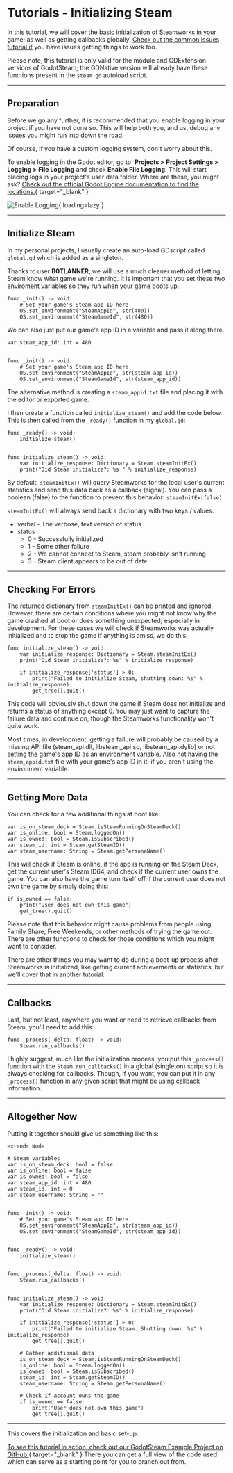 # Tutorials - Initializing Steam

In this tutorial, we will cover the basic initialization of Steamworks in your game; as well as getting callbacks globally. [Check out the common issues tutorial if](common_issues.md) you have issues getting things to work too.

Please note, this tutorial is only valid for the module and GDExtension versions of GodotSteam; the GDNative version will already have these functions present in the `steam.gd` autoload script.

---

## Preparation

Before we go any further, it is recommended that you enable logging in your project if you have not done so. This will help both you, and us, debug any issues you might run into down the road.

Of course, if you have a custom logging system, don't worry about this.

To enable logging in the Godot editor, go to: **Projects > Project Settings > Logging > File Logging** and check **Enable File Logging**. This will start placing logs in your project's user data folder. Where are these, you might ask?  [Check out the official Godot Engine documentation to find the locations.](https://docs.godotengine.org/en/stable/tutorials/io/data_paths.html?highlight=user%20data){ target="\_blank" }

![Enable Logging](../assets/images/tutorial-initializing-logging.png){ loading=lazy }

---

## Initialize Steam

In my personal projects, I usually create an auto-load GDscript called `global.gd` which is added as a singleton.

Thanks to user **B0TLANNER**, we will use a much cleaner method of letting Steam know what game we're running.  It is important that you set these two enviroment variables so they run when your game boots up.

````
func _init() -> void:
	# Set your game's Steam app ID here
	OS.set_environment("SteamAppId", str(480))
	OS.set_environment("SteamGameId", str(480))
````

We can also just put our game's app ID in a variable and pass it along there.

````
var steam_app_id: int = 480


func _init() -> void:
	# Set your game's Steam app ID here
	OS.set_environment("SteamAppId", str(steam_app_id))
	OS.set_environment("SteamGameId", str(steam_app_id))
````

The alternative method is creating a `steam_appid.txt` file and placing it with the editor or exported game.

I then create a function called `initialize_steam()` and add the code below. This is then called from the `_ready()` function in my `global.gd`:

````
func _ready() -> void:
	initialize_steam()


func initialize_steam() -> void:
	var initialize_response: Dictionary = Steam.steamInitEx()
	print("Did Steam initialize?: %s " % initialize_response)
````

By default, `steamInitEx()` will query Steamworks for the local user's current statistics and send this data back as a callback (signal). You can pass a boolean (false) to the function to prevent this behavior: `steamInitEx(false)`.

`steamInitEx()` will always send back a dictionary with two keys / values:

- verbal - The verbose, text version of status
- status
	- 0 - Successfully initialized
    - 1 - Some other failure
	- 2 - We cannot connect to Steam, steam probably isn't running
	- 3 - Steam client appears to be out of date
---

## Checking For Errors

The returned dictionary from `steamInitEx()` can be printed and ignored. However, there are certain conditions where you might not know why the game crashed at boot or does something unexpected; especially in development. For these cases we will check if Steamworks was actually initialized and to stop the game if anything is amiss, we do this:

````
func initialize_steam() -> void:
	var initialize_response: Dictionary = Steam.steamInitEx()
	print("Did Steam initialize?: %s" % initialize_response)

	if initialize_response['status'] > 0:
		print("Failed to initialize Steam, shutting down: %s" % initialize_response)
		get_tree().quit()
````

This code will obviously shut down the game if Steam does not initialize and returns a status of anything except 0.  You may just want to capture the failure data and continue on, though the Steamworks functionality won't quite work.

Most times, in development, getting a failure will probably be caused by a missing API file (steam_api.dll, libsteam_api.so, libsteam_api.dylib) or not setting the game's app ID as an environment variable.  Also not having the `steam_appid.txt` file with your game's app ID in it; if you aren't using the environment variable.

---

## Getting More Data

You can check for a few additional things at boot like:

````
var is_on_steam_deck = Steam.isSteamRunningOnSteamDeck()
var is_online: bool = Steam.loggedOn()
var is_owned: bool = Steam.isSubscribed()
var steam_id: int = Steam.getSteamID()
var steam_username: String = Steam.getPersonaName()
````

This will check if Steam is online, if the app is running on the Steam Deck, get the current user's Steam ID64, and check if the current user owns the game. You can also have the game turn itself off if the current user does not own the game by simply doing this:

````
if is_owned == false:
	print("User does not own this game")
	get_tree().quit()
````

Please note that this behavior might cause problems from people using Family Share, Free Weekends, or other methods of trying the game out. There are other functions to check for those conditions which you might want to consider.

There are other things you may want to do during a boot-up process after Steamworks is initialized, like getting current achievements or statistics, but we'll cover that in another tutorial.

---

## Callbacks

Last, but not least, anywhere you want or need to retrieve callbacks from Steam, you'll need to add this:

````
func _process(_delta: float) -> void:
	Steam.run_callbacks()
````

I highly suggest, much like the initialization process, you put this `_process()` function with the `Steam.run_callbacks()` in a global (singleton) script so it is always checking for callbacks. Though, if you want, you can put it in any `_process()` function in any given script that might be using callback information.

---

## Altogether Now

Putting it together should give us something like this:

````
extends Node

# Steam variables
var is_on_steam_deck: bool = false
var is_online: bool = false
var is_owned: bool = false
var steam_app_id: int = 480
var steam_id: int = 0
var steam_username: String = ""


func _init() -> void:
	# Set your game's Steam app ID here
	OS.set_environment("SteamAppId", str(steam_app_id))
	OS.set_environment("SteamGameId", str(steam_app_id))


func _ready() -> void:
	initialize_steam()


func _process(_delta: float) -> void:
	Steam.run_callbacks()


func initialize_steam() -> void:
	var initialize_response: Dictionary = Steam.steamInitEx()
	print("Did Steam initialize?: %s" % initialize_response)

	if initialize_response['status'] > 0:
		print("Failed to initialize Steam. Shutting down. %s" % initialize_response)
		get_tree().quit()

	# Gather additional data
	is_on_steam_deck = Steam.isSteamRunningOnSteamDeck()
	is_online: bool = Steam.loggedOn()
	is_owned: bool = Steam.isSubscribed()
	steam_id: int = Steam.getSteamID()
	steam_username: String = Steam.getPersonaName()
	
	# Check if account owns the game
	if is_owned == false:
		print("User does not own this game")
		get_tree().quit()
````

---

This covers the initialization and basic set-up.

[To see this tutorial in action, check out our GodotSteam Example Project on GitHub.](https://github.com/CoaguCo-Industries/GodotSteam-Example-Project){ target="\_blank" } There you can get a full view of the code used which can serve as a starting point for you to branch out from.
